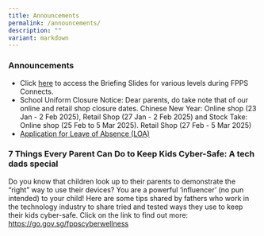 ```yaml
---
title: Announcements
permalink: /announcements/
description: ""
variant: markdown
---
```

### Announcements

* Click [here](https://www.farrerparkpri.moe.edu.sg/for-parents/News-and-Information/p1-to-p6-matters/) to access the Briefing Slides for various levels during FPPS Connects.
* School Uniform Closure Notice: Dear parents, do take note that of our online and retail shop closure dates.
 Chinese New Year: Online shop (23 Jan - 2 Feb 2025), Retail Shop (27 Jan - 2 Feb 2025) and
 Stock Take: Online shop (25 Feb to 5 Mar 2025). Retail Shop (27 Feb - 5 Mar 2025)
* [Application for Leave of Absence (LOA)](https://staging.d2n2vioi5ki3lh.amplifyapp.com/for-parents/News-and-Information/p1-to-p6-matters/)

### **7 Things Every Parent Can Do to Keep Kids Cyber-Safe: A tech dads special**

Do you know that children look up to their parents to demonstrate the “right” way to use their devices? 
You are a powerful ‘influencer’ (no pun intended) to your child! 
Here are some tips shared by fathers who work in the technology industry to share tried and tested ways they use to keep their kids cyber-safe. Click on the link to find out more: 
<br>
https://go.gov.sg/fppscyberwellness